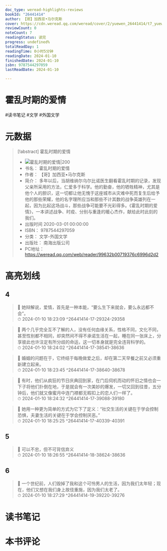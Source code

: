 ```yaml
---
doc_type: weread-highlights-reviews
bookId: "26441414"
author: 【哥】加西亚•马尔克斯
cover: https://cdn.weread.qq.com/weread/cover/2/yuewen_26441414/t7_yuewen_264414141682244020.jpg
reviewCount: 0
noteCount: 7
readingStatus: 读完
progress: undefined%
totalReadDay: 1
readingTime: 0小时5分钟
readingDate: 2024-01-10
finishedDate: 2024-01-10
isbn: 9787544297059
lastReadDate: 2024-01-10

---
```


# 霍乱时期的爱情


#读书笔记 #文学 #外国文学

# 元数据
> [!abstract] 霍乱时期的爱情
> - ![ 霍乱时期的爱情|200](https://cdn.weread.qq.com/weread/cover/2/yuewen_26441414/t7_yuewen_264414141682244020.jpg)
> - 书名： 霍乱时期的爱情
> - 作者： 【哥】加西亚•马尔克斯
> - 简介： 多年以后，当胡维纳尔乌尔比诺医生翻看霍乱时期的记录，发现父亲所采用的方法，仁爱多于科学。他的勤奋，他的牺牲精神，尤其是他个人的胆识，这一切都让他无愧于这座城市从灾难中死而复生后给予他的那些荣耀，他的名字理所应当和那些不计其数的战争英雄列在一起，因为比起这场战斗，那些战争可能要不光彩得多。《霍乱时期的爱情》，一本讲述战争、时疫、分别与重逢的暖心杰作，献给此时此刻的我们。
> - 出版时间 2020-03-01 00:00:00
> - ISBN： 9787544297059
> - 分类： 文学-外国文学
> - 出版社： 南海出版公司
> - PC地址：https://weread.qq.com/web/reader/99632b00719376c6996d2d2

# 高亮划线


## 4

> 📌 她辩解说，爱情，首先是一种本能，“要么生下来就会，要么永远都不会”。  
> ⏱ 2024-01-10 18:23:09 ^26441414-17-29324-29358

> 📌 两个几乎完全互不了解的人，没有任何血缘关系，性格不同，文化不同，甚至性别都不相同，却突然间不得不承诺生活在一起，睡在同一张床上，分享彼此也许注定有所分歧的命运，这一切本身就是完全违背科学的。  
> ⏱ 2024-01-10 18:24:02 ^26441414-17-38541-38636

> 📌 婚姻的问题在于，它终结于每晚做爱之后，却在第二天早餐之前又必须重新建立起来。  
> ⏱ 2024-01-10 18:23:45 ^26441414-17-38640-38678

> 📌 有时，他们从疯狂的节日庆典回到家，在门后伺机而动的怀旧之情也会一下子将他们扑倒在地，于是就会有一次美妙的爆发，一切又回到往昔，五分钟后，他们就又像蜜月中连门襟都无暇扣上的恋人们一样了。  
> ⏱ 2024-01-10 18:24:32 ^26441414-17-39088-39180

> 📌 她用一种更为简单的方式为它下了定义：“社交生活的关键在于学会控制恐惧，夫妻生活的关键在于学会控制厌恶。”  
> ⏱ 2024-01-10 18:25:25 ^26441414-17-40339-40391

## 5

> 📌 可以不忠，但不可背信弃义  
> ⏱ 2024-01-10 18:26:55 ^26441414-18-38624-38636

## 6

> 📌 一个世纪前，人们毁掉了我和这个可怜男人的生活，因为我们太年轻；现在，他们又想在我们身上故伎重施，因为我们太老了。  
> ⏱ 2024-01-10 18:27:29 ^26441414-19-39220-39276



# 读书笔记




# 本书评论

